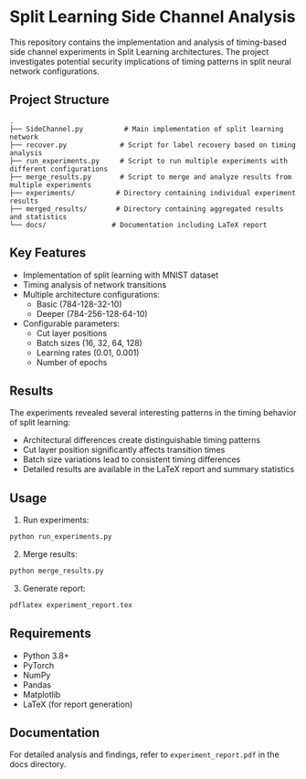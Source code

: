 # Split Learning Side Channel Analysis

This repository contains the implementation and analysis of timing-based side channel experiments in Split Learning architectures. The project investigates potential security implications of timing patterns in split neural network configurations.

## Project Structure

```
.
├── SideChannel.py          # Main implementation of split learning network
├── recover.py             # Script for label recovery based on timing analysis
├── run_experiments.py     # Script to run multiple experiments with different configurations
├── merge_results.py       # Script to merge and analyze results from multiple experiments
├── experiments/          # Directory containing individual experiment results
├── merged_results/       # Directory containing aggregated results and statistics
└── docs/                # Documentation including LaTeX report
```

## Key Features

- Implementation of split learning with MNIST dataset
- Timing analysis of network transitions
- Multiple architecture configurations:
  - Basic (784-128-32-10)
  - Deeper (784-256-128-64-10)
- Configurable parameters:
  - Cut layer positions
  - Batch sizes (16, 32, 64, 128)
  - Learning rates (0.01, 0.001)
  - Number of epochs

## Results

The experiments revealed several interesting patterns in the timing behavior of split learning:

- Architectural differences create distinguishable timing patterns
- Cut layer position significantly affects transition times
- Batch size variations lead to consistent timing differences
- Detailed results are available in the LaTeX report and summary statistics

## Usage

1. Run experiments:
```bash
python run_experiments.py
```

2. Merge results:
```bash
python merge_results.py
```

3. Generate report:
```bash
pdflatex experiment_report.tex
```

## Requirements

- Python 3.8+
- PyTorch
- NumPy
- Pandas
- Matplotlib
- LaTeX (for report generation)

## Documentation

For detailed analysis and findings, refer to `experiment_report.pdf` in the docs directory. 